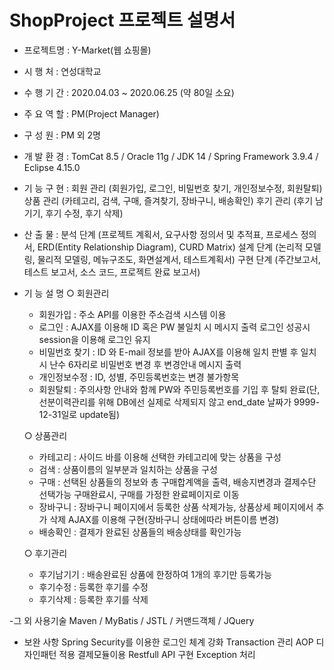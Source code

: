 # ShopProject 프로젝트 설명서

- 프로젝트명 : Y-Market(웹 쇼핑몰)
- 시 행 처 : 연성대학교
- 수 행 기 간 : 2020.04.03 ~ 2020.06.25 (약 80일 소요)
- 주 요 역 할 : PM(Project Manager)
- 구 성 원 : PM 외 2명
- 개 발 환 경 : TomCat 8.5 / Oracle 11g / JDK 14 / Spring Framework 3.9.4 / Eclipse 4.15.0

- 기 능 구 현 : 회원 관리 (회원가입, 로그인, 비밀번호 찾기, 개인정보수정, 회원탈퇴)
               상품 관리 (카테고리, 검색, 구매, 즐겨찾기, 장바구니, 배송확인)
               후기 관리 (후기 남기기, 후기 수정, 후기 삭제)

- 산 출 물 : 분석 단계 (프로젝트 계획서, 요구사항 정의서 및 추적표, 프로세스 정의서, ERD(Entity Relationship Diagram), CURD Matrix)
             설계 단계 (논리적 모델링, 물리적 모델링, 메뉴구조도, 화면설계서, 테스트계획서)
             구현 단계 (주간보고서, 테스트 보고서, 소스 코드, 프로젝트 완료 보고서)

- 기 능 설 명
 ○ 회원관리
  - 회원가입 : 주소 API를 이용한 주소검색 시스템 이용
  - 로그인 : AJAX를 이용해 ID 혹은 PW 불일치 시 메시지 출력 로그인 성공시 session을 이용해 로그인 유지
  - 비밀번호 찾기 : ID 와 E-mail 정보를 받아 AJAX를 이용해 일치 판별 후 일치 시 난수 6자리로 비밀번호 변경 후 변경안내 메시지 출력
  - 개인정보수정 : ID, 성별, 주민등록번호는 변경 불가항목
  - 회원탈퇴 : 주의사항 안내와 함께 PW와 주민등록번호를 기입 후 탈퇴 완료(단, 선분이력관리를 위해 DB에선 실제로 삭제되지 않고 end_date 날짜가 9999-12-31일로 update됨)
  
  ○ 상품관리
   - 카테고리 : 사이드 바를 이용해 선택한 카테고리에 맞는 상품을 구성
   - 검색 : 상품이름의 일부분과 일치하는 상품을 구성
   - 구매 : 선택된 상품들의 정보와 총 구매합계액을 출력, 배송지변경과 결제수단 선택가능 구매완료시, 구매를 가정한 완료페이지로 이동
   - 장바구니 : 장바구니 페이지에서 등록한 상품 삭제가능, 상품상세 페이지에서 추가 삭제 AJAX를 이용해 구현(장바구니 상태에따라 버튼이름 변경)
   - 배송확인 : 결제가 완료된 상품들의 배송상태를 확인가능
   
  ○ 후기관리
   - 후기남기기 : 배송완료된 상품에 한정하여 1개의 후기만 등록가능
   - 후기수정 : 등록한 후기를 수정
   - 후기삭제 : 등록한 후기를 삭제
   
 -그 외 사용기술
   Maven / MyBatis / JSTL / 커맨드객체 / JQuery
 
- 보완 사항
 Spring Security를 이용한 로그인 체계 강화
 Transaction 관리
 AOP 디자인패턴 적용
 결제모듈이용
 Restfull API 구현
 Exception 처리
   
